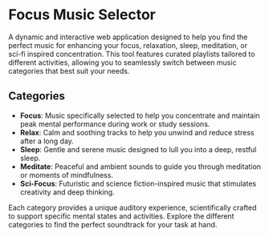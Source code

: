 # Focus Music Selector

A dynamic and interactive web application designed to help you find the perfect music for enhancing your focus, relaxation, sleep, meditation, or sci-fi inspired concentration. This tool features curated playlists tailored to different activities, allowing you to seamlessly switch between music categories that best suit your needs.

## Categories

- **Focus**: Music specifically selected to help you concentrate and maintain peak mental performance during work or study sessions.
- **Relax**: Calm and soothing tracks to help you unwind and reduce stress after a long day.
- **Sleep**: Gentle and serene music designed to lull you into a deep, restful sleep.
- **Meditate**: Peaceful and ambient sounds to guide you through meditation or moments of mindfulness.
- **Sci-Focus**: Futuristic and science fiction-inspired music that stimulates creativity and deep thinking.

Each category provides a unique auditory experience, scientifically crafted to support specific mental states and activities. Explore the different categories to find the perfect soundtrack for your task at hand.
